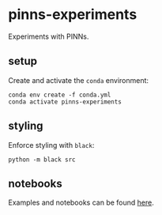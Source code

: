 # pinns-experiments

Experiments with PINNs.

## setup

Create and activate the `conda` environment:

```console
conda env create -f conda.yml
conda activate pinns-experiments
```

## styling

Enforce styling with `black`:

```console
python -m black src
```

## notebooks

Examples and notebooks can be found [here](./notebooks).
